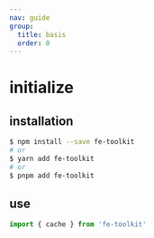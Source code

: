 ```yaml
---
nav: guide
group:
  title: basis
  order: 0
---
```


# initialize

## installation

```bash
$ npm install --save fe-toolkit
# or
$ yarn add fe-toolkit
# or
$ pnpm add fe-toolkit
```

## use

```javascript
import { cache } from 'fe-toolkit'
```
